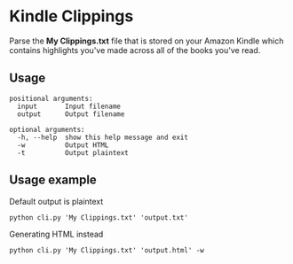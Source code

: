 # Kindle Clippings

Parse the **My Clippings.txt** file that is stored on your Amazon Kindle which contains highlights you've made across all of the books you've read.

## Usage

```
positional arguments:
  input       Input filename
  output      Output filename

optional arguments:
  -h, --help  show this help message and exit
  -w          Output HTML
  -t          Output plaintext
```

## Usage example

Default output is plaintext

`python cli.py 'My Clippings.txt' 'output.txt'`

Generating HTML instead

`python cli.py 'My Clippings.txt' 'output.html' -w`
